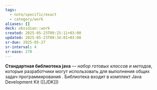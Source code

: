 ```yaml
---
tags:
  - note/specific/exact
  - category/work
aliases: []
deck: obsidian::work
created: 2025-05-23T09:25:11+03:00
updated: 2025-05-23T09:34:01+03:00
sr-due: 2025-05-27
sr-interval: 4
sr-ease: 270
---
```


**Стандартная библиотека java**
—
*набор готовых классов и методов*, которые разработчики могут использовать для выполнения общих задач программирования . Библиотека входит в комплект Java Development Kit ([[JDK]])

